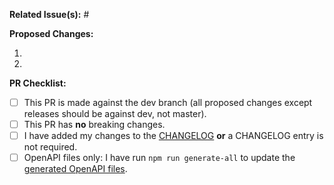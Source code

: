 **Related Issue(s):** #


**Proposed Changes:**

1. 
2. 

**PR Checklist:**

- [ ] This PR is made against the dev branch (all proposed changes except releases should be against dev, not master).
- [ ] This PR has **no** breaking changes.
- [ ] I have added my changes to the [CHANGELOG](https://github.com/radiantearth/stac-api-spec/blob/dev/CHANGELOG.md) **or** a CHANGELOG entry is not required.
- [ ] OpenAPI files only: I have run `npm run generate-all` to update the [generated OpenAPI files](https://github.com/radiantearth/stac-api-spec/blob/dev/README.md#openapi-definitions).
